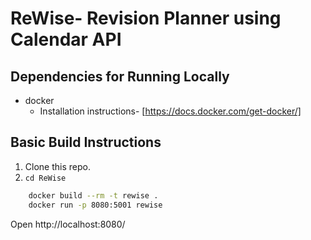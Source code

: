 # ReWise- Revision Planner using Calendar API

## Dependencies for Running Locally
* docker
  * Installation instructions- [https://docs.docker.com/get-docker/]

## Basic Build Instructions
1. Clone this repo.
2. `cd ReWise`
```bash
    docker build --rm -t rewise .
    docker run -p 8080:5001 rewise
```
Open http://localhost:8080/
